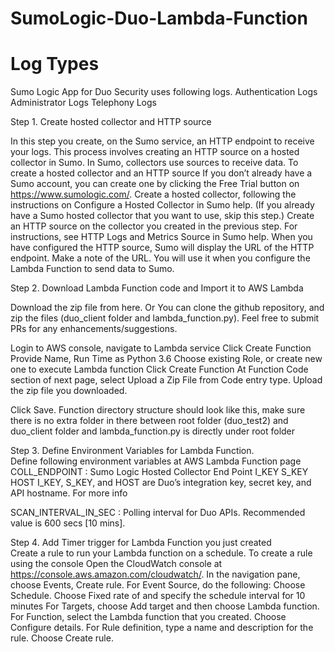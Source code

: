 # SumoLogic-Duo-Lambda-Function
# Log Types
Sumo Logic App for Duo Security uses following logs. 
Authentication Logs
Administrator Logs
Telephony Logs



Step 1. Create hosted collector and HTTP source

In this step you create, on the Sumo service, an HTTP endpoint to receive your logs. This process involves creating an HTTP source on a hosted collector in Sumo. In Sumo, collectors use sources to receive data.
To create a hosted collector and an HTTP source
If you don’t already have a Sumo account, you can create one by clicking the Free Trial button on https://www.sumologic.com/.
Create a hosted collector, following the instructions on Configure a Hosted Collector in Sumo help. (If you already have a Sumo hosted collector that you want to use, skip this step.)
Create an HTTP source on the collector you created in the previous step. For instructions, see HTTP Logs and Metrics Source in Sumo help.
When you have configured the HTTP source, Sumo will display the URL of the HTTP endpoint. Make a note of the URL. You will use it when you configure the Lambda Function to send data to Sumo.

Step 2.  Download Lambda Function code and Import it to AWS Lambda

Download the zip file from here. 
Or 
You can clone the github repository, and zip the files (duo_client folder and lambda_function.py). Feel free to submit PRs for any enhancements/suggestions.

Login to AWS console, navigate to Lambda service
Click Create Function
Provide Name, Run Time as Python 3.6
Choose existing Role, or create new one to execute Lambda function
Click Create Function
At Function Code section of next page, select Upload a Zip File from Code entry type. Upload the zip file you downloaded. 

Click Save.
Function directory structure should look like this, make sure there is no extra folder in there between root folder (duo_test2) and duo_client folder and lambda_function.py is directly under root folder


Step 3. Define Environment Variables for Lambda Function.  
Define following environment variables at AWS Lambda Function page
COLL_ENDPOINT : Sumo Logic Hosted Collector End Point
I_KEY
S_KEY
HOST 
I_KEY, S_KEY, and HOST are Duo’s integration key, secret key, and API hostname. For more info 

SCAN_INTERVAL_IN_SEC : Polling interval for Duo APIs. Recommended value is 600 secs [10 mins].


Step 4. Add Timer trigger for Lambda Function you just created  
Create a rule to run your Lambda function on a schedule.
To create a rule using the console
Open the CloudWatch console at https://console.aws.amazon.com/cloudwatch/.
In the navigation pane, choose Events, Create rule.
For Event Source, do the following:
Choose Schedule.
Choose Fixed rate of and specify the schedule interval for 10 minutes
For Targets, choose Add target and then choose Lambda function.
For Function, select the Lambda function that you created.
Choose Configure details.
For Rule definition, type a name and description for the rule.
Choose Create rule.

